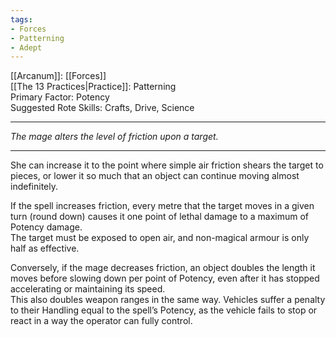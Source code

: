 ```yaml
---
tags:
- Forces
- Patterning
- Adept
---
```


[[Arcanum]]: [[Forces]]\
[[The 13 Practices|Practice]]: Patterning\
Primary Factor: Potency\
Suggested Rote Skills: Crafts, Drive, Science

---

_The mage alters the level of friction upon a target._

---

She can increase it to the point where simple air friction shears the target to pieces, or lower it so much that an object can continue moving almost indefinitely.

If the spell increases friction, every metre that the target moves in a given turn (round down) causes it one point of lethal damage to a maximum of Potency damage.\
The target must be exposed to open air, and non-magical armour is only half as effective.

Conversely, if the mage decreases friction, an object doubles the length it moves before slowing down per point of Potency, even after it has stopped accelerating or maintaining its speed.\
This also doubles weapon ranges in the same way. Vehicles suffer a penalty to their Handling equal to the spell’s Potency, as the vehicle fails to stop or react in a way the operator can fully control.